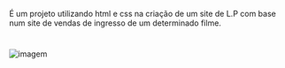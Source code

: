 
É um projeto utilizando html e css na criação de um site de L.P com base num site de vendas de ingresso de um determinado filme.
#

 <img align="center" alt= "imagem"  src="https://cdn.discordapp.com/attachments/1272681613443993613/1273066074908131368/the-batman-elenco.jpeg.webp?ex=66bd42ac&is=66bbf12c&hm=47ff66c4d90434790d5a30560ad73ffda6443a2f9ea8219e743d307a9be89612&/hi.gif">
</div>
